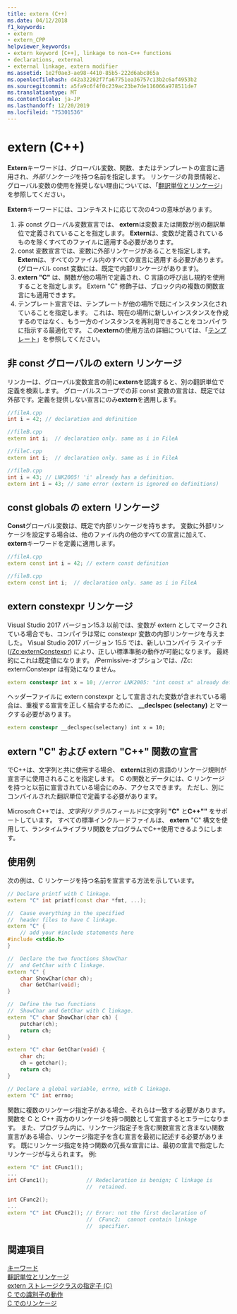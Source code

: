 ```yaml
---
title: extern (C++)
ms.date: 04/12/2018
f1_keywords:
- extern
- extern_CPP
helpviewer_keywords:
- extern keyword [C++], linkage to non-C++ functions
- declarations, external
- external linkage, extern modifier
ms.assetid: 1e2f0ae3-ae98-4410-85b5-222d6abc865a
ms.openlocfilehash: d42a32202f7fa67751ea36757c13b2c6af4953b2
ms.sourcegitcommit: a5fa9c6f4f0c239ac23be7de116066a978511de7
ms.translationtype: MT
ms.contentlocale: ja-JP
ms.lasthandoff: 12/20/2019
ms.locfileid: "75301536"
---
```

# <a name="extern-c"></a>extern (C++)

**Extern**キーワードは、グローバル変数、関数、またはテンプレートの宣言に適用され、*外部リンケージ*を持つ名前を指定します。 リンケージの背景情報と、グローバル変数の使用を推奨しない理由については、「[翻訳単位とリンケージ](program-and-linkage-cpp.md)」を参照してください。

**Extern**キーワードには、コンテキストに応じて次の4つの意味があります。

1. 非 const グローバル変数宣言では、 **extern**は変数または関数が別の翻訳単位で定義されていることを指定します。 **Extern**は、変数が定義されているものを除くすべてのファイルに適用する必要があります。
1. const 変数宣言では、変数に外部リンケージがあることを指定します。 **Extern**は、すべてのファイル内のすべての宣言に適用する必要があります。 (グローバル const 変数には、既定で内部リンケージがあります)。
1. **extern "C"** は、関数が他の場所で定義され、C 言語の呼び出し規約を使用することを指定します。 Extern "C" 修飾子は、ブロック内の複数の関数宣言にも適用できます。
1. テンプレート宣言では、テンプレートが他の場所で既にインスタンス化されていることを指定します。 これは、現在の場所に新しいインスタンスを作成するのではなく、もう一方のインスタンスを再利用できることをコンパイラに指示する最適化です。 この**extern**の使用方法の詳細については、「[テンプレート](templates-cpp.md)」を参照してください。

## <a name="extern-linkage-for-non-const-globals"></a>非 const グローバルの extern リンケージ

リンカーは、グローバル変数宣言の前に**extern**を認識すると、別の翻訳単位で定義を検索します。 グローバルスコープでの非 const 変数の宣言は、既定では外部です。定義を提供しない宣言にのみ**extern**を適用します。

```cpp
//fileA.cpp
int i = 42; // declaration and definition

//fileB.cpp
extern int i;  // declaration only. same as i in FileA

//fileC.cpp
extern int i;  // declaration only. same as i in FileA

//fileD.cpp
int i = 43; // LNK2005! 'i' already has a definition.
extern int i = 43; // same error (extern is ignored on definitions)
```

## <a name="extern-linkage-for-const-globals"></a>const globals の extern リンケージ

**Const**グローバル変数は、既定で内部リンケージを持ちます。 変数に外部リンケージを設定する場合は、他のファイル内の他のすべての宣言に加えて、 **extern**キーワードを定義に適用します。

```cpp
//fileA.cpp
extern const int i = 42; // extern const definition

//fileB.cpp
extern const int i;  // declaration only. same as i in FileA
```

## <a name="extern-constexpr-linkage"></a>extern constexpr リンケージ

Visual Studio 2017 バージョン15.3 以前では、変数が extern としてマークされている場合でも、コンパイラは常に constexpr 変数の内部リンケージを与えました。 Visual Studio 2017 バージョン 15.5 では、新しいコンパイラ スイッチ ([/Zc:externConstexpr](../build/reference/zc-externconstexpr.md)) により、正しい標準準拠の動作が可能になります。 最終的にこれは既定値になります。 /Permissive-オプションでは、/Zc: externConstexpr は有効になりません。

```cpp
extern constexpr int x = 10; //error LNK2005: "int const x" already defined
```

ヘッダーファイルに extern constexpr として宣言された変数が含まれている場合は、重複する宣言を正しく結合するために、 **__declspec (selectany)** とマークする必要があります。

```cpp
extern constexpr __declspec(selectany) int x = 10;
```

## <a name="extern-c-and-extern-c-function-declarations"></a>extern "C" および extern "C++" 関数の宣言

でC++は、文字列と共に使用する場合、 **extern**は別の言語のリンケージ規則が宣言子に使用されることを指定します。 C の関数とデータには、C リンケージを持つと以前に宣言されている場合にのみ、アクセスできます。 ただし、別にコンパイルされた翻訳単位で定義する必要があります。

Microsoft C++では、*文字列リテラル*フィールドに文字列 **"C"** と**C++""** をサポートしています。 すべての標準インクルードファイルは、 **extern** "C" 構文を使用して、ランタイムライブラリ関数をプログラムでC++使用できるようにします。

## <a name="example"></a>使用例

次の例は、C リンケージを持つ名前を宣言する方法を示しています。

```cpp
// Declare printf with C linkage.
extern "C" int printf(const char *fmt, ...);

//  Cause everything in the specified
//  header files to have C linkage.
extern "C" {
    // add your #include statements here
#include <stdio.h>
}

//  Declare the two functions ShowChar
//  and GetChar with C linkage.
extern "C" {
    char ShowChar(char ch);
    char GetChar(void);
}

//  Define the two functions
//  ShowChar and GetChar with C linkage.
extern "C" char ShowChar(char ch) {
    putchar(ch);
    return ch;
}

extern "C" char GetChar(void) {
    char ch;
    ch = getchar();
    return ch;
}

// Declare a global variable, errno, with C linkage.
extern "C" int errno;
```

関数に複数のリンケージ指定子がある場合、それらは一致する必要があります。関数を C と C++ 両方のリンケージを持つ関数として宣言するとエラーになります。 また、プログラム内に、リンケージ指定子を含む関数宣言と含まない関数宣言がある場合、リンケージ指定子を含む宣言を最初に記述する必要があります。 既にリンケージ指定を持つ関数の冗長な宣言には、最初の宣言で指定したリンケージが与えられます。 例:

```cpp
extern "C" int CFunc1();
...
int CFunc1();            // Redeclaration is benign; C linkage is
                         //  retained.

int CFunc2();
...
extern "C" int CFunc2(); // Error: not the first declaration of
                         //  CFunc2;  cannot contain linkage
                         //  specifier.
```

## <a name="see-also"></a>関連項目

[キーワード](../cpp/keywords-cpp.md)<br/>
[翻訳単位とリンケージ](program-and-linkage-cpp.md)<br/>
[extern ストレージクラスの指定子 (C)](../c-language/extern-storage-class-specifier.md)<br/>
[C での識別子の動作](../c-language/behavior-of-identifiers.md)<br/>
[C でのリンケージ](../c-language/linkage.md)